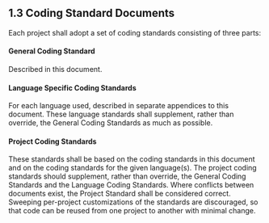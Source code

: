 ## 1.3 Coding Standard Documents
Each project shall adopt a set of coding standards consisting of three parts:
#### General Coding Standard
Described in this document.
#### Language Specific Coding Standards
For each language used, described in separate appendices to this document. These language standards shall supplement, rather than 
override, the General Coding Standards as much as possible.
#### Project Coding Standards
These standards shall be based on the coding standards in this document and on the coding standards for the given language(s). 
The project coding standards should supplement, rather than override, the General Coding Standards and the Language Coding 
Standards. Where conflicts between documents exist, the Project Standard shall be considered correct. Sweeping per-project 
customizations of the standards are discouraged, so that code can be reused from one project to another with minimal change.
